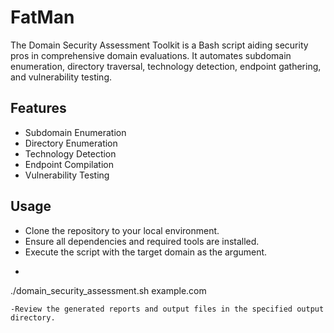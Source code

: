 # FatMan
The Domain Security Assessment Toolkit is a Bash script aiding security pros in comprehensive domain evaluations. It automates subdomain enumeration, directory traversal, technology detection, endpoint gathering, and vulnerability testing.

## Features
- Subdomain Enumeration
- Directory Enumeration
- Technology Detection
- Endpoint Compilation
- Vulnerability Testing

## Usage
- Clone the repository to your local environment.
- Ensure all dependencies and required tools are installed.
- Execute the script with the target domain as the argument.
- ```bash
 ./domain_security_assessment.sh example.com
```
-Review the generated reports and output files in the specified output directory.


